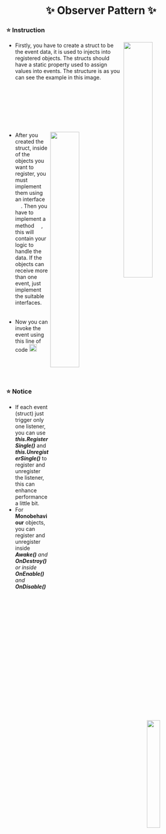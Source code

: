<h1 align="center">✨ Observer Pattern ✨</h1>

<h3>⭐ Instruction </h3>
<ul>
  <li> <img align="right" width="40%" src="https://github.com/Yunasawa/YNL-Utilities/assets/113672166/dee35538-5bc3-4b51-8321-384843821714"> Firstly, you have to create a struct to be the event data, it is used to injects into registered objects. The structs should have a static property used to assign values into events. The structure is as you can see the example in this image. </li>
  <br></br>
  <br></br>
  <br></br>
  <br></br>
  <li> <img align="right" width="40%" src="https://github.com/Yunasawa/YNL-Utilities/assets/113672166/470d0aee-fcdb-4ae2-a60a-575915d6fb81"> After you created the struct, inside of the objects you want to register, you must implement them using an interface <img height="15px" src="https://github.com/Yunasawa/YNL-Utilities/assets/113672166/be59bbe0-0443-4987-89e5-fb131d8c2ee3">. Then you have to implement a method <img height="15px" src="https://github.com/Yunasawa/YNL-Utilities/assets/113672166/c73efaa9-a32a-4dbc-aa2a-2114d1e300aa">, this will contain your logic to handle the data. If the objects can receive more than one event, just implement the suitable interfaces.</li>
  <br></br>
  <li> <img align="right" width="27%" src="https://github.com/Yunasawa/YNL-Utilities/assets/113672166/e5548ff6-4200-470a-85e1-a297961e2853">Now you can invoke the event using this line of code <img height="20px" src="https://github.com/Yunasawa/YNL-Utilities/assets/113672166/c5357499-3736-480a-84b8-aa89c26c6f80"></li>
  <br></br>
  <br></br>
</ul>
<h3>⭐ Notice </h3>
<ul>
  <li> If each event (struct) just trigger only one listener, you can use <b><i>this.RegisterSingle()</i></b> and <b><i>this.UnregisterSingle()</i></b> to register and unregister the listener, this can enhance performance a little bit.
  <li>For <b>Monobehaviour</b> objects, you can register and unregister inside <b><i>Awake()<i></b> and <b><i>OnDestroy()</i></b> or inside <b><i>OnEnable()</i></b> and <b><i>OnDisable()</i></b></li>
</ul>
